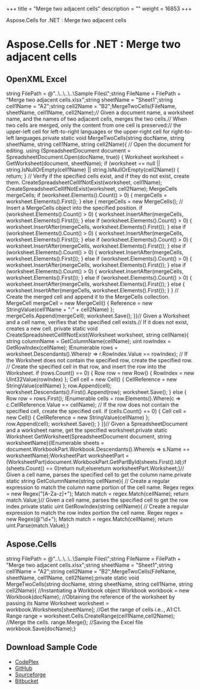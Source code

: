 +++
title = "Merge two adjacent cells" 
description = "" 
weight = 16853 
+++

Aspose.Cells for .NET : Merge two adjacent cells  

# Aspose.Cells for .NET : Merge two adjacent cells


## OpenXML Excel

string FilePath = @"..\\..\\..\\..\\Sample Files\\";string FileName = FilePath + "Merge two adjacent cells.xlsx";string sheetName = "Sheet1";string cell1Name = "A2";string cell2Name = "B2";MergeTwoCells(FileName, sheetName, cell1Name, cell2Name);// Given a document name, a worksheet name, and the names of two adjacent cells, merges the two cells.// When two cells are merged, only the content from one cell is preserved:// the upper-left cell for left-to-right languages or the upper-right cell for right-to-left languages.private static void MergeTwoCells(string docName, string sheetName, string cell1Name, string cell2Name){    // Open the document for editing.    using (SpreadsheetDocument document = SpreadsheetDocument.Open(docName, true))    {        Worksheet worksheet = GetWorksheet(document, sheetName);        if (worksheet == null || string.IsNullOrEmpty(cell1Name) || string.IsNullOrEmpty(cell2Name))        {            return;        }        // Verify if the specified cells exist, and if they do not exist, create them.        CreateSpreadsheetCellIfNotExist(worksheet, cell1Name);        CreateSpreadsheetCellIfNotExist(worksheet, cell2Name);        MergeCells mergeCells;        if (worksheet.Elements<MergeCells>().Count() > 0)        {            mergeCells = worksheet.Elements<MergeCells>().First();        }        else        {            mergeCells = new MergeCells();            // Insert a MergeCells object into the specified position.            if (worksheet.Elements<CustomSheetView>().Count() > 0)            {                worksheet.InsertAfter(mergeCells, worksheet.Elements<CustomSheetView>().First());            }            else if (worksheet.Elements<DataConsolidate>().Count() > 0)            {                worksheet.InsertAfter(mergeCells, worksheet.Elements<DataConsolidate>().First());            }            else if (worksheet.Elements<SortState>().Count() > 0)            {                worksheet.InsertAfter(mergeCells, worksheet.Elements<SortState>().First());            }            else if (worksheet.Elements<AutoFilter>().Count() > 0)            {                worksheet.InsertAfter(mergeCells, worksheet.Elements<AutoFilter>().First());            }            else if (worksheet.Elements<Scenarios>().Count() > 0)            {                worksheet.InsertAfter(mergeCells, worksheet.Elements<Scenarios>().First());            }            else if (worksheet.Elements<ProtectedRanges>().Count() > 0)            {                worksheet.InsertAfter(mergeCells, worksheet.Elements<ProtectedRanges>().First());            }            else if (worksheet.Elements<SheetProtection>().Count() > 0)            {                worksheet.InsertAfter(mergeCells, worksheet.Elements<SheetProtection>().First());            }            else if (worksheet.Elements<SheetCalculationProperties>().Count() > 0)            {                worksheet.InsertAfter(mergeCells, worksheet.Elements<SheetCalculationProperties>().First());            }            else            {                worksheet.InsertAfter(mergeCells, worksheet.Elements<SheetData>().First());            }        }        // Create the merged cell and append it to the MergeCells collection.        MergeCell mergeCell = new MergeCell() { Reference = new StringValue(cell1Name + ":" + cell2Name) };        mergeCells.Append(mergeCell);        worksheet.Save();    }}// Given a Worksheet and a cell name, verifies that the specified cell exists.// If it does not exist, creates a new cell. private static void CreateSpreadsheetCellIfNotExist(Worksheet worksheet, string cellName){    string columnName = GetColumnName(cellName);    uint rowIndex = GetRowIndex(cellName);    IEnumerable<Row> rows = worksheet.Descendants<Row>().Where(r => r.RowIndex.Value == rowIndex);    // If the Worksheet does not contain the specified row, create the specified row.    // Create the specified cell in that row, and insert the row into the Worksheet.    if (rows.Count() == 0)    {        Row row = new Row() { RowIndex = new UInt32Value(rowIndex) };        Cell cell = new Cell() { CellReference = new StringValue(cellName) };        row.Append(cell);        worksheet.Descendants<SheetData>().First().Append(row);        worksheet.Save();    }    else    {        Row row = rows.First();        IEnumerable<Cell> cells = row.Elements<Cell>().Where(c => c.CellReference.Value == cellName);        // If the row does not contain the specified cell, create the specified cell.        if (cells.Count() == 0)        {            Cell cell = new Cell() { CellReference = new StringValue(cellName) };            row.Append(cell);            worksheet.Save();        }    }}// Given a SpreadsheetDocument and a worksheet name, get the specified worksheet.private static Worksheet GetWorksheet(SpreadsheetDocument document, string worksheetName){IEnumerable<Sheet> sheets = document.WorkbookPart.Workbook.Descendants<Sheet>().Where(s => s.Name == worksheetName);WorksheetPart worksheetPart = (WorksheetPart)document.WorkbookPart.GetPartById(sheets.First().Id);if (sheets.Count() == 0)return null;elsereturn worksheetPart.Worksheet;}// Given a cell name, parses the specified cell to get the column name.private static string GetColumnName(string cellName){    // Create a regular expression to match the column name portion of the cell name.    Regex regex = new Regex("\[A-Za-z\]+");    Match match = regex.Match(cellName);    return match.Value;}// Given a cell name, parses the specified cell to get the row index.private static uint GetRowIndex(string cellName){    // Create a regular expression to match the row index portion the cell name.    Regex regex = new Regex(@"\\d+");    Match match = regex.Match(cellName);    return uint.Parse(match.Value);}

## Aspose.Cells

string FilePath = @"..\\..\\..\\..\\Sample Files\\";string FileName = FilePath + "Merge two adjacent cells.xlsx";string sheetName = "Sheet1";string cell1Name = "A2";string cell2Name = "B2";MergeTwoCells(FileName, sheetName, cell1Name, cell2Name);private static void MergeTwoCells(string docName, string sheetName, string cell1Name, string cell2Name){    //Instantiating a Workbook object    Workbook workbook = new Workbook(docName);    //Obtaining the reference of the worksheet by passing its Name    Worksheet worksheet = workbook.Worksheets\[sheetName\];    //Get the range of cells i.e.., A1:C1.    Range range = worksheet.Cells.CreateRange(cell1Name,cell2Name);    //Merge the cells.    range.Merge();    //Saving the Excel file    workbook.Save(docName);}

## Download Sample Code

*   [CodePlex](https://asposeopenxml.codeplex.com/releases/view/616479)
*   [GitHub](https://github.com/aspose-cells/Aspose.Cells-for-.NET/releases/tag/AsposeCellsVsOpenXMLv1.1)
*   [Sourceforge](https://sourceforge.net/projects/asposeopenxml/files/Aspose.Cells%20Vs%20OpenXML/Merge%20two%20adjacent%20cells%20(Aspose.Cells).zip/download)
*   [Bitbucket](https://bitbucket.org/asposemarketplace/aspose-for-openxml/downloads/Merge%20two%20adjacent%20cells%20(Aspose.Cells).zip)

